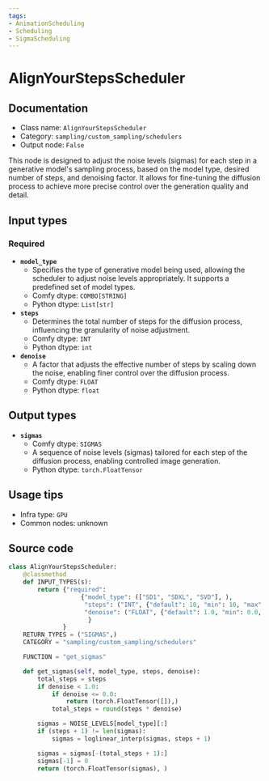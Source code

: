 ```yaml
---
tags:
- AnimationScheduling
- Scheduling
- SigmaScheduling
---
```


# AlignYourStepsScheduler
## Documentation
- Class name: `AlignYourStepsScheduler`
- Category: `sampling/custom_sampling/schedulers`
- Output node: `False`

This node is designed to adjust the noise levels (sigmas) for each step in a generative model's sampling process, based on the model type, desired number of steps, and denoising factor. It allows for fine-tuning the diffusion process to achieve more precise control over the generation quality and detail.
## Input types
### Required
- **`model_type`**
    - Specifies the type of generative model being used, allowing the scheduler to adjust noise levels appropriately. It supports a predefined set of model types.
    - Comfy dtype: `COMBO[STRING]`
    - Python dtype: `List[str]`
- **`steps`**
    - Determines the total number of steps for the diffusion process, influencing the granularity of noise adjustment.
    - Comfy dtype: `INT`
    - Python dtype: `int`
- **`denoise`**
    - A factor that adjusts the effective number of steps by scaling down the noise, enabling finer control over the diffusion process.
    - Comfy dtype: `FLOAT`
    - Python dtype: `float`
## Output types
- **`sigmas`**
    - Comfy dtype: `SIGMAS`
    - A sequence of noise levels (sigmas) tailored for each step of the diffusion process, enabling controlled image generation.
    - Python dtype: `torch.FloatTensor`
## Usage tips
- Infra type: `GPU`
- Common nodes: unknown


## Source code
```python
class AlignYourStepsScheduler:
    @classmethod
    def INPUT_TYPES(s):
        return {"required":
                    {"model_type": (["SD1", "SDXL", "SVD"], ),
                     "steps": ("INT", {"default": 10, "min": 10, "max": 10000}),
                     "denoise": ("FLOAT", {"default": 1.0, "min": 0.0, "max": 1.0, "step": 0.01}),
                      }
               }
    RETURN_TYPES = ("SIGMAS",)
    CATEGORY = "sampling/custom_sampling/schedulers"

    FUNCTION = "get_sigmas"

    def get_sigmas(self, model_type, steps, denoise):
        total_steps = steps
        if denoise < 1.0:
            if denoise <= 0.0:
                return (torch.FloatTensor([]),)
            total_steps = round(steps * denoise)

        sigmas = NOISE_LEVELS[model_type][:]
        if (steps + 1) != len(sigmas):
            sigmas = loglinear_interp(sigmas, steps + 1)

        sigmas = sigmas[-(total_steps + 1):]
        sigmas[-1] = 0
        return (torch.FloatTensor(sigmas), )

```

